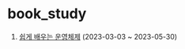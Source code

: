 # book_study

1. [쉽게 배우는 운영체제](https://github.com/hwibaski/book_study/tree/main/easy_operating_system) (2023-03-03 ~ 2023-05-30)
